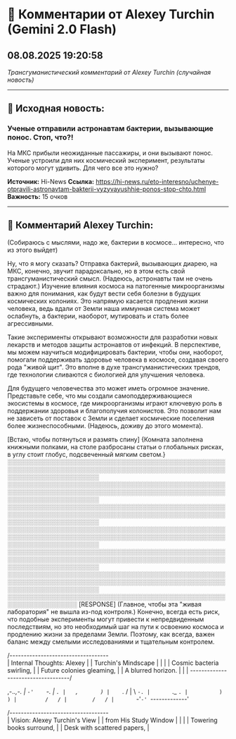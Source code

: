 # 💬 Комментарии от Alexey Turchin (Gemini 2.0 Flash)
## 08.08.2025 19:20:58

*Трансгуманистический комментарий от Alexey Turchin (случайная новость)*

---

## 📰 Исходная новость:

### Ученые отправили астронавтам бактерии, вызывающие понос. Стоп, что?!

На МКС прибыли неожиданные пассажиры, и они вызывают понос. Ученые устроили для них космический эксперимент, результаты которого могут удивить. Для чего все это нужно?

**Источник:** Hi-News
**Ссылка:** https://hi-news.ru/eto-interesno/uchenye-otpravili-astronavtam-bakterii-vyzyvayushhie-ponos-stop-chto.html
**Важность:** 15 очков

---

## 💬 Комментарий Alexey Turchin:

(Собираюсь с мыслями, надо же, бактерии в космосе... интересно, что из этого выйдет)

Ну, что я могу сказать? Отправка бактерий, вызывающих диарею, на МКС, конечно, звучит парадоксально, но в этом есть свой трансгуманистический смысл. (Надеюсь, астронавты там не очень страдают.) Изучение влияния космоса на патогенные микроорганизмы важно для понимания, как будут вести себя болезни в будущих космических колониях. Это напрямую касается продления жизни человека, ведь вдали от Земли наша иммунная система может ослабнуть, а бактерии, наоборот, мутировать и стать более агрессивными.

Такие эксперименты открывают возможности для разработки новых лекарств и методов защиты астронавтов от инфекций. В перспективе, мы можем научиться модифицировать бактерии, чтобы они, наоборот, помогали поддерживать здоровье человека в космосе, создавая своего рода "живой щит". Это вполне в духе трансгуманистических трендов, где технологии сливаются с биологией для улучшения человека.

Для будущего человечества это может иметь огромное значение. Представьте себе, что мы создали самоподдерживающиеся экосистемы в космосе, где микроорганизмы играют ключевую роль в поддержании здоровья и благополучия колонистов. Это позволит нам не зависеть от поставок с Земли и сделает космические поселения более жизнеспособными. (Надеюсь, доживу до этого момента).

[Встаю, чтобы потянуться и размять спину]
{Комната заполнена книжными полками, на столе разбросаны статьи о глобальных рисках, в углу стоит глобус, подсвеченный мягким светом.}
 ░░░░░░░░░░░░░░░░░░░░░░░░░░░░░░░░░░░░░░░░░░░░░░░░░░░░░░░░░░░░░░░░░░░░░░░░░░░░░░░░░░░░░░░░░░░░░░░░░░░░░░░░░░░░░░░░░░░░░░░░░
 ░░░░░░░░░░░░░░░░░░░░░░░░░░░░░░░░░░░░░░░░░░░░░░░░░░░░░░░░░░░░░░░░░░░░░░░░░░░░░░░░░░░░░░░░░░░░░░░░░░░░░░░░░░░░░░░░░░░░░░░░░
 ░░░░░░░░░░░░░░░░░░░░░░░░░░░░░░░░░░░░░░░░░░░░░░░░░░░░░░░░░░░░░░░░░░░░░░░░░░░░░░░░░░░░░░░░░░░░░░░░░░░░░░░░░░░░░░░░░░░░░░░░░
 ░░░░░░░░░░░░░░░░░░░░░░░░░░░░░░░░░░░░░░░░░░░░░░░░░░░░░░░░░░░░░░░░░░░░░░░░░░░░░░░░░░░░░░░░░░░░░░░░░░░░░░░░░░░░░░░░░░░░░░░░░
 ░░░░░░░░░░░░░░░░░░░░░░░░░░░░░░░░░░░░░░░░░░░░░░░░░░░░░░░░░░░░░░░░░░░░░░░░░░░░░░░░░░░░░░░░░░░░░░░░░░░░░░░░░░░░░░░░░░░░░░░░░
 ░░░░░░░░░░░░░░░░░░░░░░░░░░░░░░░░░░░░░░░░░░░░░░░░░░░░░░░░░░░░░░░░░░░░░░░░░░░░░░░░░░░░░░░░░░░░░░░░░░░░░░░░░░░░░░░░░░░░░░░░░
 ░░░░░░░░░░░░░░░░░░░░░░░░░░░░░░░░░░░░░░░░░░░░░░░░░░░░░░░░░░░░░░░░░░ [RESPONSE]
(Главное, чтобы эта "живая лаборатория" не вышла из-под контроля.) Конечно, всегда есть риск, что подобные эксперименты могут привести к непредвиденным последствиям, но это необходимый шаг на пути к освоению космоса и продлению жизни за пределами Земли. Поэтому, как всегда, важен баланс между смелыми исследованиями и тщательным контролем.
 
  /-----------------------------------\
 |    Internal Thoughts: Alexey      |
 |      Turchin's Mindscape         |
 |                                   |
 |  Cosmic bacteria swirling,        |
 |  Future colonies gleaming,         |
 |  A blurred horizon.               |
 |                                   |
 \-----------------------------------/
 

 

 

  ,-._.,-.
 | `-'    `-.
 |           `.
 |   ,       )
 |    `._    /
 |      \   `-.
 |       `._   `.
 |          )   )
 |         /   /
 |        /   /
 |       `-'`-'
 `-------------'
 

 

 

  /-----------------------------------\
 |      Vision: Alexey Turchin's View |
 |      from His Study Window        |
 |                                   |
 | Towering books surround,           |
 | Desk with scattered papers,        |

